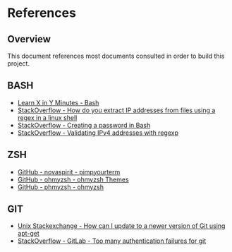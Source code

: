 # References

## Overview

This document references most documents consulted in order to build this 
project.

## BASH

- [Learn X in Y Minutes - Bash](https://learnxinyminutes/bash/)
- [StackOverflow - How do you extract IP addresses from files using a regex in a linux shell](https://stackoverflow.com/questions/427979/how-do-you-extract-ip-addresses-from-files-using-a-regex-in-a-linux-shell)
- [StackOverflow - Creating a password in Bash](https://stackoverflow.com/questions/44376846/creating-a-password-in-bash)
- [StackOverflow - Validating IPv4 addresses with regexp](https://stackoverflow.com/questions/5284147/validating-ipv4-addresses-with-regexp)

## ZSH

- [GitHub - novaspirit - pimpyourterm](https://github.com/novaspirit/pimpyourterm?tab=readme-ov-file)
- [GitHub - ohmyzsh - ohmyzsh Themes](https://github.com/ohmyzsh/ohmyzsh/wiki/Themes)
- [GitHub - phmyzsh - ohmyzsh](https://github.com/ohmyzsh/ohmyzsh)

## GIT

- [Unix Stackexchange - How can I update to a newer version of Git using apt-get](https://unix.stackexchange.com/questions/33617/how-can-i-update-to-a-newer-version-of-git-using-apt-get)
- [StackOverflow - GitLab - Too many authentication failures for git](https://stackoverflow.com/questions/36149862/gitlab-too-many-authentication-failures-for-git)

